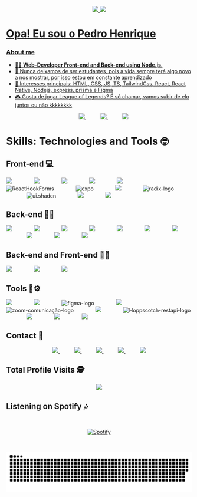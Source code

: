 <div>
          
<div align="center">
  <a href="https://github.com/PedrohvFernandes">
  <img height="180em" src="https://github-readme-stats.vercel.app/api?username=PedrohvFernandes&show_icons=true&theme=dark&include_all_commits=true&count_private=true"/>
  <img height="180em" src="https://github-readme-stats.vercel.app/api/top-langs/?username=PedrohvFernandes&layout=compact&langs_count=7&theme=dark"/>
</div>

 
 # Opa! Eu sou o Pedro Henrique

### About me

- 👨‍💻 **Web-Developer Front-end and Back-end using Node.js**.
- 📖 Nunca deixamos de ser estudantes, pois a vida sempre terá algo novo a nos mostrar, por isso estou em constante aprendizado
- 💙 Interesses principais: HTML, CSS, JS, TS, TailwindCss, React, React Native, Nodejs, express, prisma e Figma
- :video_game: Gosta de jogar League of Legends? É só chamar, vamos subir de elo juntos ou não kkkkkkkk
  <p align="center">
   <a href="https://pedrohvfernandes-web-page-portfolio.vercel.app" target="_blank">
     <img height="25" src="https://img.shields.io/badge/Portfolio-you?style=flat&logo=aboutdotme&label=My&color=blue&link=https%3A%2F%2Fpedrohvfernandes-web-page-portfolio.vercel.app">
   </a>
   &nbsp;&nbsp;&nbsp;&nbsp;&nbsp;&nbsp;&nbsp;&nbsp;&nbsp;
  <a href="https://www.linkedin.com/in/pedro-henrique-vieira-fernandes/" target="_blank">
   <img height="25" src="https://img.shields.io/badge/LinkedIn-0077B5?style=flat&logo=linkedin&logoColor=white">
  </a>
   &nbsp;&nbsp;&nbsp;&nbsp;&nbsp;&nbsp;&nbsp;&nbsp;&nbsp;
  <a href="https://konect.gg/PedroPeripecias" target="_blank">
   <img height="25" src="https://img.shields.io/badge/Konect-you?style=flat&labelColor=black&label=My&logo=aboutdotme&color=yellow">
  </a>  
  </p>

# Skills: Technologies and Tools :nerd_face:
  
  ## Front-end 💻
  
  <img height="40" src="https://img.shields.io/badge/HTML5-E34F26?style=for-the-badge&logo=html5&logoColor=white">
  &nbsp;&nbsp;&nbsp;&nbsp;&nbsp;&nbsp;&nbsp;&nbsp;&nbsp;&nbsp;&nbsp;&nbsp;&nbsp;
  <img height="40" src="https://img.shields.io/badge/CSS3-1572B6?style=for-the-badge&logo=css3&logoColor=white">
  &nbsp;&nbsp;&nbsp;&nbsp;&nbsp;&nbsp;&nbsp;&nbsp;&nbsp;&nbsp;&nbsp;&nbsp;&nbsp;
  <img height="40" src="https://img.shields.io/badge/Tailwind_CSS-38B2AC?style=for-the-badge&logo=tailwind-css&logoColor=white">
  &nbsp;&nbsp;&nbsp;&nbsp;&nbsp;&nbsp;&nbsp;&nbsp;&nbsp;&nbsp;&nbsp;&nbsp;&nbsp;
  <img height="40" src="https://img.shields.io/badge/React-20232A?style=for-the-badge&logo=react&logoColor=61DAFB">
  &nbsp;&nbsp;&nbsp;&nbsp;&nbsp;&nbsp;&nbsp;&nbsp;&nbsp;&nbsp;&nbsp;&nbsp;&nbsp;
  <img height="40" src="https://img.shields.io/badge/axios-tec?style=for-the-badge&logo=axios&color=%235A29E4">
  &nbsp;&nbsp;&nbsp;&nbsp;&nbsp;&nbsp;&nbsp;&nbsp;&nbsp;&nbsp;&nbsp;&nbsp;&nbsp; 
  <img height="40" src="https://img.shields.io/badge/React%20Hook%20Forms-tec?style=for-the-badge&logo=reacthookform&labelColor=black&color=%23EC5990" alt="ReactHookForms">
  &nbsp;&nbsp;&nbsp;&nbsp;&nbsp;&nbsp;&nbsp;&nbsp;&nbsp;&nbsp;&nbsp;&nbsp;&nbsp; 
  <img height="40"src="https://img.shields.io/badge/Expo-tec?style=for-the-badge&logo=expo&color=%23000020" alt="expo">
  &nbsp;&nbsp;&nbsp;&nbsp;&nbsp;&nbsp;&nbsp;&nbsp;&nbsp;&nbsp;&nbsp;&nbsp;&nbsp; 
  <img height="40"src="https://img.shields.io/badge/Vite-tec?style=for-the-badge&logo=vite&labelColor=yellow&color=%23646CFF">
  &nbsp;&nbsp;&nbsp;&nbsp;&nbsp;&nbsp;&nbsp;&nbsp;&nbsp;&nbsp;&nbsp;&nbsp;&nbsp; 
  <img height="40" src="https://img.shields.io/badge/Radix%20Ui-tec?style=for-the-badge&logo=radixui&color=%23161618" alt="radix-logo">
  &nbsp;&nbsp;&nbsp;&nbsp;&nbsp;&nbsp;&nbsp;&nbsp;&nbsp;&nbsp;&nbsp;&nbsp;&nbsp;
  <img height="40" src="https://img.shields.io/badge/Shadcn%20Ui-tec?style=for-the-badge&logo=shadcnui&color=%23000000" alt="ui.shadcn">
  &nbsp;&nbsp;&nbsp;&nbsp;&nbsp;&nbsp;&nbsp;&nbsp;&nbsp;&nbsp;&nbsp;&nbsp;&nbsp;
  <img height="40" src="https://img.shields.io/badge/Phosphor%20Icons-tec?style=for-the-badge&logo=phosphoricons&labelColor=%235A29E4&color=yellow">
  &nbsp;&nbsp;&nbsp;&nbsp;&nbsp;&nbsp;&nbsp;&nbsp;&nbsp;&nbsp;&nbsp;&nbsp;&nbsp;
  <img height="40" src="https://img.shields.io/badge/styled--components-DB7093?style=for-the-badge&logo=styled-components&logoColor=white"> 
  &nbsp;&nbsp;&nbsp;&nbsp;&nbsp;&nbsp;&nbsp;&nbsp;&nbsp;&nbsp;&nbsp;&nbsp;&nbsp;
  
  ## Back-end 😶‍🌫️
  
  <img height="40" src="https://img.shields.io/badge/SQLite-07405E?style=for-the-badge&logo=sqlite&logoColor=white">
  &nbsp;&nbsp;&nbsp;&nbsp;&nbsp;&nbsp;&nbsp;&nbsp;&nbsp;&nbsp;&nbsp;&nbsp;&nbsp;
  <img height="40" src="https://img.shields.io/badge/PostgreSQL-316192?style=for-the-badge&logo=postgresql&logoColor=white">
  &nbsp;&nbsp;&nbsp;&nbsp;&nbsp;&nbsp;&nbsp;&nbsp;&nbsp;&nbsp;&nbsp;&nbsp;&nbsp;
  <img height="40" src="https://img.shields.io/badge/MySQL-00000F?style=for-the-badge&logo=mysql&logoColor=white">
  &nbsp;&nbsp;&nbsp;&nbsp;&nbsp;&nbsp;&nbsp;&nbsp;&nbsp;&nbsp;&nbsp;&nbsp;&nbsp;
   <img height="40" src="https://img.shields.io/badge/Java-ED8B00?style=for-the-badge&logo=openjdk&logoColor=white">
  &nbsp;&nbsp;&nbsp;&nbsp;&nbsp;&nbsp;&nbsp;&nbsp;&nbsp;&nbsp;&nbsp;&nbsp;&nbsp;
   <img height="40" src="https://img.shields.io/badge/Node.js-43853D?style=for-the-badge&logo=node.js&logoColor=white">
  &nbsp;&nbsp;&nbsp;&nbsp;&nbsp;&nbsp;&nbsp;&nbsp;&nbsp;&nbsp;&nbsp;&nbsp;&nbsp;
   <img height="40" src="https://img.shields.io/badge/Jest-323330?style=for-the-badge&logo=Jest&logoColor=white">
  &nbsp;&nbsp;&nbsp;&nbsp;&nbsp;&nbsp;&nbsp;&nbsp;&nbsp;&nbsp;&nbsp;&nbsp;&nbsp;
   <img height="40" src="https://img.shields.io/badge/Express.js-404D59?style=for-the-badge">
  &nbsp;&nbsp;&nbsp;&nbsp;&nbsp;&nbsp;&nbsp;&nbsp;&nbsp;&nbsp;&nbsp;&nbsp;&nbsp;
   <img height="40" src="https://img.shields.io/badge/fastify-tec?style=for-the-badge&logo=fastify&color=%23000000">
  &nbsp;&nbsp;&nbsp;&nbsp;&nbsp;&nbsp;&nbsp;&nbsp;&nbsp;&nbsp;&nbsp;&nbsp;&nbsp;
   <img height="40" src="https://img.shields.io/badge/Prisma-3982CE?style=for-the-badge&logo=Prisma&logoColor=white">
  &nbsp;&nbsp;&nbsp;&nbsp;&nbsp;&nbsp;&nbsp;&nbsp;&nbsp;&nbsp;&nbsp;&nbsp;&nbsp;
   <img height="40" src="https://img.shields.io/badge/Orm-tec?style=for-the-badge&label=Type&labelColor=%23262627&color=orange">
  &nbsp;&nbsp;&nbsp;&nbsp;&nbsp;&nbsp;&nbsp;&nbsp;&nbsp;&nbsp;&nbsp;&nbsp;&nbsp;
  
  ## Back-end and Front-end 👨‍💻
  
  <img height="40" src="https://img.shields.io/badge/TypeScript-007ACC?style=for-the-badge&logo=typescript&logoColor=white">
  &nbsp;&nbsp;&nbsp;&nbsp;&nbsp;&nbsp;&nbsp;&nbsp;&nbsp;&nbsp;&nbsp;&nbsp;&nbsp;
  <img height="40" src="https://img.shields.io/badge/JavaScript-323330?style=for-the-badge&logo=javascript&logoColor=F7DF1E">
  &nbsp;&nbsp;&nbsp;&nbsp;&nbsp;&nbsp;&nbsp;&nbsp;&nbsp;&nbsp;&nbsp;&nbsp;&nbsp;
  <img height="40" src="https://img.shields.io/badge/Zod-tec?style=for-the-badge&logo=zod&color=%233E67B1">
  &nbsp;&nbsp;&nbsp;&nbsp;&nbsp;&nbsp;&nbsp;&nbsp;&nbsp;&nbsp;&nbsp;&nbsp;&nbsp;
  
  ## Tools 🔧⚙️
  
  <img height="40" src="https://img.shields.io/badge/GIT-E44C30?style=for-the-badge&logo=git&logoColor=white">
  &nbsp;&nbsp;&nbsp;&nbsp;&nbsp;&nbsp;&nbsp;&nbsp;&nbsp;&nbsp;&nbsp;&nbsp;&nbsp;
  <img height="40" src="https://img.shields.io/badge/GitHub-100000?style=for-the-badge&logo=github&logoColor=white">
  &nbsp;&nbsp;&nbsp;&nbsp;&nbsp;&nbsp;&nbsp;&nbsp;&nbsp;&nbsp;&nbsp;&nbsp;&nbsp;
  <img height="40" src="https://img.shields.io/badge/Figma-F24E1E?style=for-the-badge&logo=figma&logoColor=white" alt="figma-logo">
  &nbsp;&nbsp;&nbsp;&nbsp;&nbsp;&nbsp;&nbsp;&nbsp;&nbsp;&nbsp;&nbsp;&nbsp;&nbsp;
  <img height="40" src="https://img.shields.io/badge/Made%20for-VSCode-1f425f.svg">
  &nbsp;&nbsp;&nbsp;&nbsp;&nbsp;&nbsp;&nbsp;&nbsp;&nbsp;&nbsp;&nbsp;&nbsp;&nbsp;
  <img height="40" src="https://img.shields.io/badge/Zoom-2D8CFF?style=for-the-badge&logo=zoom&logoColor=white" alt="zoom-comunicação-logo">
  &nbsp;&nbsp;&nbsp;&nbsp;&nbsp;&nbsp;&nbsp;&nbsp;&nbsp;&nbsp;&nbsp;&nbsp;&nbsp;
  <img height="40" src="https://img.shields.io/badge/insomnia-tec?style=for-the-badge&logo=insomnia&color=%234000BF">
  &nbsp;&nbsp;&nbsp;&nbsp;&nbsp;&nbsp;&nbsp;&nbsp;&nbsp;&nbsp;&nbsp;&nbsp;&nbsp;
  <img height="40" src="https://img.shields.io/badge/hoppscotch-tec?style=for-the-badge&logo=hoppscotch&logoColor=green&labelColor=%23222222&color=%2309090B" alt="Hoppscotch-restapi-logo">
  &nbsp;&nbsp;&nbsp;&nbsp;&nbsp;&nbsp;&nbsp;&nbsp;&nbsp;&nbsp;&nbsp;&nbsp;&nbsp;
  <img height="40" src="https://img.shields.io/badge/github%20copilot-tec?style=for-the-badge&logo=githubcopilot&color=%23000000">
  &nbsp;&nbsp;&nbsp;&nbsp;&nbsp;&nbsp;&nbsp;&nbsp;&nbsp;&nbsp;&nbsp;&nbsp;&nbsp;
  <img height="40" src="https://img.shields.io/badge/beekeeper%20studio-tec?style=for-the-badge&label=B&labelColor=%23000000&color=yellow">
  &nbsp;&nbsp;&nbsp;&nbsp;&nbsp;&nbsp;&nbsp;&nbsp;&nbsp;&nbsp;&nbsp;&nbsp;&nbsp;
  <img height="40" src="https://img.shields.io/badge/docker-tec?style=for-the-badge&logo=docker&labelColor=white&color=%232496ED">
  &nbsp;&nbsp;&nbsp;&nbsp;&nbsp;&nbsp;&nbsp;&nbsp;&nbsp;&nbsp;&nbsp;&nbsp;&nbsp;
  
## Contact :iphone:

<p align="center">
    <a href="https://www.youtube.com/channel/UCTh24bNmq62KintRmpSnZxQ" target="_blank">
      <img height="30" src="https://img.shields.io/badge/-Youtube-%23333?style=flet&logo=youtube&logoColor=white&color=red" target="_blank">
    </a>
    &nbsp;&nbsp;&nbsp;&nbsp;&nbsp;&nbsp;&nbsp;&nbsp;&nbsp;
   <a href="mailto: pedrohv20fernandes@gmail.com">
     <img height="30" src="https://img.shields.io/badge/-Gmail-%23EA4335?style=flet&logo=gmail&logoColor=white" target="_blank">
   </a>
    &nbsp;&nbsp;&nbsp;&nbsp;&nbsp;&nbsp;&nbsp;&nbsp;&nbsp;
    <a href="https://www.linkedin.com/in/pedro-henrique-vieira-fernandes/" target="_blank">
      <img height="30" src="https://img.shields.io/badge/-LinkedIn-%230077B5?style=flet&logo=linkedin&logoColor=white" target="_blank">
    </a>
  &nbsp;&nbsp;&nbsp;&nbsp;&nbsp;&nbsp;&nbsp;&nbsp;&nbsp;
     <a href="https://www.instagram.com/pedro17fernandes" target="_blank">
       <img height="30" src="https://img.shields.io/badge/-Instagram-%23E4405F?style=flet&logo=instagram&logoColor=white" target="_blank">
    </a>
   &nbsp;&nbsp;&nbsp;&nbsp;&nbsp;&nbsp;&nbsp;&nbsp;&nbsp;
     <a href="https://github.com/PedrohvFernandes">
        <img  height="30" src="https://img.shields.io/badge/github-%23100000.svg?&style=flet&logo=github&logoColor=white&link=mailto:https://github.com/PedrohvFernandes">
    </a>
</p>

<p align="center"> 

 ## Total Profile Visits :detective: <br>
 <p align="center"> 
   <img alingn="center" src="https://profile-counter.glitch.me/PedrohvFernandes/count.svg" />
 </p>
</p>
          
 ## Listening on Spotify 🎶
 &nbsp;<div align="center">
           
  [![Spotify](https://novatorem-gxaoh4vdj-pedrohvfernandes.vercel.app/api/spotify?background_color=0d1117&border_color=ffffff)](https://open.spotify.com/user/22vyq5objwwg2opuv5gjyaxcq) 
           
 </div>   
          
 &nbsp;<div align="center">     
          
  ![Snake animation](https://github.com/PedrohvFernandes/PedrohvFernandes/blob/output/github-contribution-grid-snake.svg)
          
 </div> 
          
</div>

